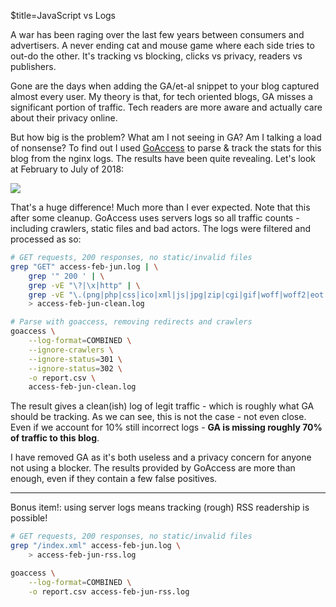 $title=JavaScript vs Logs

A war has been raging over the last few years between consumers and advertisers. A never ending cat and mouse game where each side tries to out-do the other. It's tracking vs blocking, clicks vs privacy, readers vs publishers.

Gone are the days when adding the GA/et-al snippet to your blog captured almost every user. My theory is that, for tech oriented blogs, GA misses a significant portion of traffic. Tech readers are more aware and actually care about their privacy online.

But how big is the problem? What am I not seeing in GA? Am I talking a load of nonsense? To find out I used [GoAccess](https://goaccess.io/) to parse & track the stats for this blog from the nginx logs. The results have been quite revealing. Let's look at February to July of 2018:

![]($=url/inc/posts/javascript_vs_logs/ga_vs_goaccess.png)

That's a huge difference! Much more than I ever expected. Note that this after some cleanup. GoAccess uses servers logs so all traffic counts - including crawlers, static files and bad actors. The logs were filtered and processed as so:

```sh
# GET requests, 200 responses, no static/invalid files
grep "GET" access-feb-jun.log | \
    grep '" 200 ' | \
    grep -vE "\?|\x|http" | \
    grep -vE "\.(png|php|css|ico|xml|js|jpg|zip|cgi|gif|woff|woff2|eot|svg|ttf)" \
    > access-feb-jun-clean.log

# Parse with goaccess, removing redirects and crawlers
goaccess \
    --log-format=COMBINED \
    --ignore-crawlers \
    --ignore-status=301 \
    --ignore-status=302 \
    -o report.csv \
    access-feb-jun-clean.log
```

The result gives a clean(ish) log of legit traffic - which is roughly what GA should be tracking. As we can see, this is not the case - not even close. Even if we account for 10% still incorrect logs - **GA is missing roughly 70% of traffic to this blog**.

I have removed GA as it's both useless and a privacy concern for anyone not using a blocker. The results provided by GoAccess are more than enough, even if they contain a few false positives.

---

Bonus item!: using server logs means tracking (rough) RSS readership is possible!

```sh
# GET requests, 200 responses, no static/invalid files
grep "/index.xml" access-feb-jun.log \
    > access-feb-jun-rss.log

goaccess \
    --log-format=COMBINED \
    -o report.csv access-feb-jun-rss.log
```
